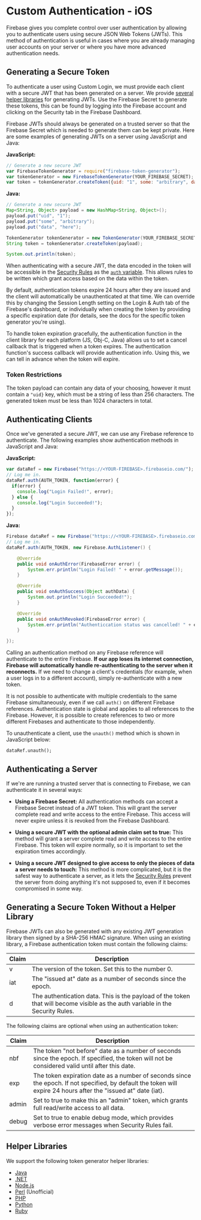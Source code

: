 # Custom Authentication - iOS

Firebase gives you complete control over user authentication by allowing you to authenticate users using secure JSON Web Tokens (JWTs). This method of authentication is useful in cases where you are already managing user accounts on your server or where you have more advanced authentication needs.


## Generating a Secure Token

To authenticate a user using Custom Login, we must provide each client with a secure JWT that has been generated on a server. We provide [several helper libraries](#helper-libraries) for generating JWTs. Use the Firebase Secret to generate these tokens, this can be found by logging into the Firebase account and clicking on the Security tab in the Firebase Dashboard.

Firebase JWTs should always be generated on a trusted server so that the Firebase Secret which is needed to generate them can be kept private. Here are some examples of generating JWTs on a server using JavaScript and Java:

__JavaScript:__
```javascript
// Generate a new secure JWT
var FirebaseTokenGenerator = require("firebase-token-generator");
var tokenGenerator = new FirebaseTokenGenerator(YOUR_FIREBASE_SECRET);
var token = tokenGenerator.createToken({uid: "1", some: "arbitrary", data: "here"});
```

__Java:__
```java
// Generate a new secure JWT
Map<String, Object> payload = new HashMap<String, Object>();
payload.put("uid", "1");
payload.put("some", "arbitrary");
payload.put("data", "here");

TokenGenerator tokenGenerator = new TokenGenerator(YOUR_FIREBASE_SECRET);
String token = tokenGenerator.createToken(payload);

System.out.println(token);
```

When authenticating with a secure JWT, the data encoded in the token will be accessible in the [Security Rules](https://www.firebase.com/docs/web/guide/securing-data.html) as the [`auth` variable](TODO). This allows rules to be written which grant access based on the data within the token.

By default, authentication tokens expire 24 hours after they are issued and the client will automatically be unauthenticated at that time. We can override this by changing the Session Length setting on the Login & Auth tab of the Firebase's dashboard, or individually when creating the token by providing a specific expiration date (for details, see the docs for the specific token generator you're using).

To handle token expiration gracefully, the authentication function in the client library for each platform (JS, Obj-C, Java) allows us to set a cancel callback that is triggered when a token expires. The authentication function's success callback will provide authentication info. Using this, we can tell in advance when the token will expire.

### Token Restrictions

The token payload can contain any data of your choosing, however it must contain a `"uid}` key, which must be a string of less than 256 characters.  The generated token must be less than 1024 characters in total.


## Authenticating Clients

Once we've generated a secure JWT, we can use any Firebase reference to authenticate. The following examples show authentication methods in JavaScript and Java:

__JavaScript:__
```javascript
var dataRef = new Firebase("https://<YOUR-FIREBASE>.firebaseio.com/");
// Log me in.
dataRef.auth(AUTH_TOKEN, function(error) {
  if(error) {
    console.log("Login Failed!", error);
  } else {
    console.log("Login Succeeded!");
  }
});
```

__Java:__
```java
Firebase dataRef = new Firebase("https://<YOUR-FIREBASE>.firebaseio.com/");
// Log me in.
dataRef.auth(AUTH_TOKEN, new Firebase.AuthListener() {

    @Override
    public void onAuthError(FirebaseError error) {
        System.err.println("Login Failed! " + error.getMessage());
    }

    @Override
    public void onAuthSuccess(Object authData) {
        System.out.println("Login Succeeded!");
    }

    @Override
    public void onAuthRevoked(FirebaseError error) {
        System.err.println("Authenticcation status was cancelled! " + error.getMessage());
    }

});
```

Calling an authentication method on any Firebase reference will authenticate to the entire Firebase. __If our app loses its internet connection, Firebase will automatically handle re-authenticating to the server when it reconnects.__ If we need to change a client's credentials (for example, when a user logs in to a different account), simply re-authenticate with a new token.

It is not possible to authenticate with multiple credentials to the same Firebase simultaneously, even if we call `auth()` on different Firebase references. Authentication state is global and applies to all references to the Firebase. However, it is possible to create references to two or more different Firebases and authenticate to those independently.

To unauthenticate a client, use the `unauth()` method which is shown in JavaScript below:

```
dataRef.unauth();
```


## Authenticating a Server

If we're are running a trusted server that is connecting to Firebase, we can authenticate it in several ways:

* __Using a Firebase Secret:__ All authentication methods can accept a Firebase Secret instead of a JWT token. This will grant the server complete read and write access to the entire Firebase. This access will never expire unless it is revoked from the Firebase Dashboard.

* __Using a secure JWT with the optional admin claim set to true:__ This method will grant a server complete read and write access to the entire Firebase. This token will expire normally, so it is important to set the expiration times accordingly.

* __Using a secure JWT designed to give access to only the pieces of data a server needs to touch:__ This method is more complicated, but it is the safest way to authenticate a server, as it lets the [Security Rules](https://www.firebase.com/docs/web/guide/securing-data.html) prevent the server from doing anything it's not supposed to, even if it becomes compromised in some way.


## Generating a Secure Token Without a Helper Library

Firebase JWTs can also be generated with any existing JWT generation library then signed by a SHA-256 HMAC signature. When using an existing library, a Firebase authentication token must contain the following claims:

| Claim | Description |
| --- | --- |
| v | The version of the token. Set this to the number 0. |
| iat | The "issued at" date as a number of seconds since the epoch. |
| d | The authentication data. This is the payload of the token that will become visible as the auth variable in the Security Rules. |

The following claims are optional when using an authentication token:

| Claim | Description |
| --- | --- |
| nbf | The token "not before" date as a number of seconds since the epoch. If specified, the token will not be considered valid until after this date. |
| exp | The token expiration date as a number of seconds since the epoch. If not specified, by default the token will expire 24 hours after the "issued at" date (iat). |
| admin | Set to true to make this an "admin" token, which grants full read/write access to all data. |
| debug | Set to true to enable debug mode, which provides verbose error messages when Security Rules fail. |


## Helper Libraries

We support the following token generator helper libraries:
* [Java](https://github.com/firebase/firebase-token-generator-java)
* [.NET](https://github.com/firebase/firebase-token-generator-dotNet)
* [Node.js](https://github.com/firebase/firebase-token-generator-node)
* [Perl](https://metacpan.org/module/Firebase::Auth) (Unofficial)
* [PHP](https://github.com/firebase/firebase-token-generator-php)
* [Python](https://github.com/firebase/firebase-token-generator-python)
* [Ruby](https://github.com/firebase/firebase-token-generator-ruby)
